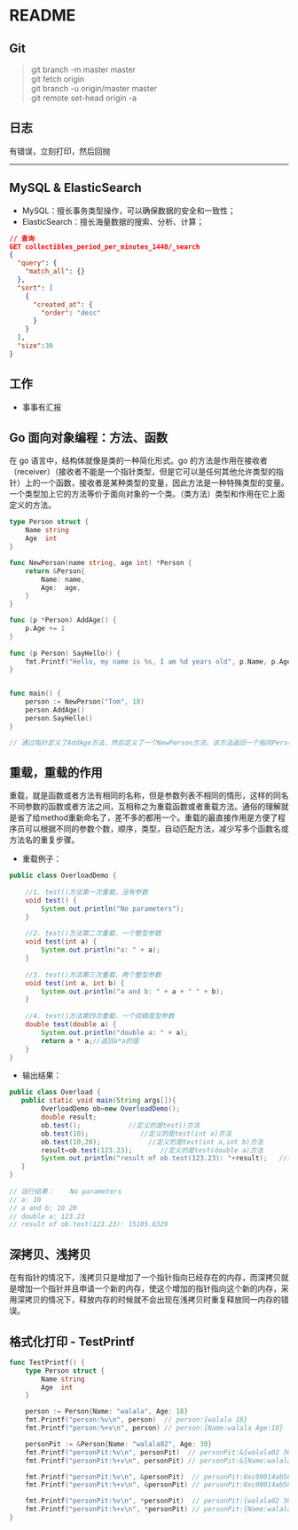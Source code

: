 # README

## Git

> git branch -m master master  
> git fetch origin  
> git branch -u origin/master master  
> git remote set-head origin -a

## 日志

有错误，立刻打印，然后回抛

---

## MySQL & ElasticSearch

- MySQL：擅长事务类型操作，可以确保数据的安全和一致性；
- ElasticSearch：擅长海量数据的搜索、分析、计算；

```json
// 查询
GET collectibles_period_per_minutes_1440/_search
{
  "query": {
    "match_all": {}
  },
  "sort": [
    {
      "created_at": {
        "order": "desc"
      }
    }
  ],
  "size":30
}
```

## 工作

- 事事有汇报


## Go 面向对象编程：方法、函数

在 go 语言中，结构体就像是类的一种简化形式。go 的方法是作用在接收者（receiver）（接收者不能是一个指针类型，但是它可以是任何其他允许类型的指针）上的一个函数，接收者是某种类型的变量，因此方法是一种特殊类型的变量。  
一个类型加上它的方法等价于面向对象的一个类。（类方法）类型和作用在它上面定义的方法。

```go
type Person struct {
    Name string
    Age  int
}

func NewPerson(name string, age int) *Person {
    return &Person{
        Name: name,
        Age:  age,
    }
}

func (p *Person) AddAge() {
    p.Age += 1
}
 
func (p Person) SayHello() {
    fmt.Printf("Hello, my name is %s, I am %d years old", p.Name, p.Age)
}


func main() {
    person := NewPerson("Tom", 18)
    person.AddAge()
    person.SayHello()
}

// 通过指针定义了AddAge方法，然后定义了一个NewPerson方法，该方法返回一个指向Person对象的指针。在main函数中，我们通过NewPerson创建了一个Person对象，然后调用AddAge方法增加了Person的年龄，并输出了Person的信息。
```

## 重载，重载的作用

重载，就是函数或者方法有相同的名称，但是参数列表不相同的情形，这样的同名不同参数的函数或者方法之间，互相称之为重载函数或者重载方法。通俗的理解就是省了给method重新命名了，差不多的都用一个。重载的最直接作用是方便了程序员可以根据不同的参数个数，顺序，类型，自动匹配方法，减少写多个函数名或方法名的重复步骤。

- 重载例子：

```java
public class OverloadDemo {
 
    //1. test()方法第一次重载，没有参数
    void test() {
        System.out.println("No parameters");
    }
 
    //2. test()方法第二次重载，一个整型参数
    void test(int a) {
        System.out.println("a: " + a);
    }
 
    //3. test()方法第三次重载，两个整型参数
    void test(int a, int b) {
        System.out.println("a and b: " + a + " " + b);
    }
 
    //4. test()方法第四次重载，一个双精度型参数
    double test(double a) {
        System.out.println("double a: " + a);
        return a * a;//返回a*a的值
    }
}
```

- 输出结果：

```java
public class Overload {
   public static void main(String args[]){
        OverloadDemo ob=new OverloadDemo();
        double result;
        ob.test();            //定义的是test()方法
        ob.test(10);             //定义的是test(int a)方法
        ob.test(10,20);            //定义的是test(int a,int b)方法
        result=ob.test(123.23);       //定义的是test(double a)方法
        System.out.println("result of ob.test(123.23): "+result);   //输出result的值
   }
}
 
// 运行结果：    No parameters
// a: 10
// a and b: 10 20
// double a: 123.23
// result of ob.test(123.23): 15185.6329
```

## 深拷贝、浅拷贝

在有指针的情况下，浅拷贝只是增加了一个指针指向已经存在的内存，而深拷贝就是增加一个指针并且申请一个新的内存，使这个增加的指针指向这个新的内存，采用深拷贝的情况下，释放内存的时候就不会出现在浅拷贝时重复释放同一内存的错误。

## 格式化打印 - TestPrintf

```go
func TestPrintf() {
	type Person struct {
		Name string
		Age  int
	}

	person := Person{Name: "walala", Age: 18}
	fmt.Printf("person:%v\n", person)  // person:{walala 18}
	fmt.Printf("person:%+v\n", person) // person:{Name:walala Age:18}

	personPit := &Person{Name: "walala02", Age: 30}
	fmt.Printf("personPit:%v\n", personPit)  // personPit:&{walala02 30}
	fmt.Printf("personPit:%+v\n", personPit) // personPit:&{Name:walala02 Age:30}

	fmt.Printf("personPit:%v\n", &personPit)  // personPit:0xc00014ab58 (& 拿到的是指针)
	fmt.Printf("personPit:%+v\n", &personPit) // personPit:0xc00014ab58

	fmt.Printf("personPit:%v\n", *personPit)  // personPit:{walala02 30} (* 指针指向的值)
	fmt.Printf("personPit:%+v\n", *personPit) // personPit:{Name:walala02 Age:30}
}
```
